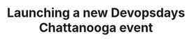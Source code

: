 ---
id: new-event
description: How to launch a new Devopsdays Chattanooga event
title: Launching a new Devopsdays Chattanooga event
sidebar_position: 4
---